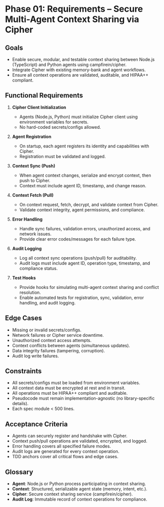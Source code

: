 # Phase 01: Requirements – Secure Multi-Agent Context Sharing via Cipher

## Goals
- Enable secure, modular, and testable context sharing between Node.js (TypeScript) and Python agents using campfirein/cipher.
- Integrate Cipher with existing memory-bank and agent workflows.
- Ensure all context operations are validated, auditable, and HIPAA++ compliant.

## Functional Requirements

1. **Cipher Client Initialization**
   - Agents (Node.js, Python) must initialize Cipher client using environment variables for secrets.
   - No hard-coded secrets/configs allowed.

2. **Agent Registration**
   - On startup, each agent registers its identity and capabilities with Cipher.
   - Registration must be validated and logged.

3. **Context Sync (Push)**
   - When agent context changes, serialize and encrypt context, then push to Cipher.
   - Context must include agent ID, timestamp, and change reason.

4. **Context Fetch (Pull)**
   - On context request, fetch, decrypt, and validate context from Cipher.
   - Validate context integrity, agent permissions, and compliance.

5. **Error Handling**
   - Handle sync failures, validation errors, unauthorized access, and network issues.
   - Provide clear error codes/messages for each failure type.

6. **Audit Logging**
   - Log all context sync operations (push/pull) for auditability.
   - Audit logs must include agent ID, operation type, timestamp, and compliance status.

7. **Test Hooks**
   - Provide hooks for simulating multi-agent context sharing and conflict resolution.
   - Enable automated tests for registration, sync, validation, error handling, and audit logging.

## Edge Cases

- Missing or invalid secrets/configs.
- Network failures or Cipher service downtime.
- Unauthorized context access attempts.
- Context conflicts between agents (simultaneous updates).
- Data integrity failures (tampering, corruption).
- Audit log write failures.

## Constraints

- All secrets/configs must be loaded from environment variables.
- All context data must be encrypted at rest and in transit.
- All operations must be HIPAA++ compliant and auditable.
- Pseudocode must remain implementation-agnostic (no library-specific details).
- Each spec module < 500 lines.

## Acceptance Criteria

- Agents can securely register and handshake with Cipher.
- Context push/pull operations are validated, encrypted, and logged.
- Error handling covers all specified failure modes.
- Audit logs are generated for every context operation.
- TDD anchors cover all critical flows and edge cases.

## Glossary

- **Agent**: Node.js or Python process participating in context sharing.
- **Context**: Structured, serializable agent state (memory, intent, etc.).
- **Cipher**: Secure context sharing service (campfirein/cipher).
- **Audit Log**: Immutable record of context operations for compliance.
